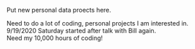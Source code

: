Put new personal data proects here.  

Need to do a lot of coding, personal projects I am interested in.  
9/19/2020 Saturday started after talk with Bill again.  
Need my 10,000 hours of coding!   
